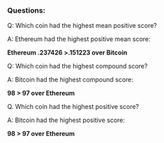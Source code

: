 ### Questions:

Q: Which coin had the highest mean positive score?

A: Ethereum had the highest positive mean score:

**Ethereum .237426 >.151223 over Bitcoin**

Q: Which coin had the highest compound score?

A: Bitcoin had the highest compound score:

**98 > 97 over Ethereum**

Q. Which coin had the highest positive score?

A: Bitcoin had the highest positive score:

**98 > 97 over Ethereum**
